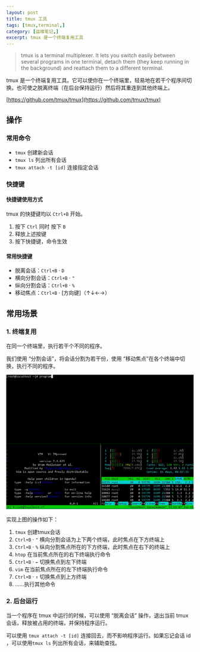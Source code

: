 ```yaml
---
layout: post
title: tmux 工具
tags: [tmux,terminal,]
category: [运维笔记,]
excerpt: tmux 是一个终端复用工具
---
```



> tmux is a terminal multiplexer. It lets you switch easily between several programs in one terminal, detach them (they keep running in the background) and reattach them to a different terminal.

tmux 是一个终端复用工具。它可以使你在一个终端里，轻易地在若干个程序间切换。也可使之脱离终端（在后台保持运行）然后将其重连到其他终端上。

[https://github.com/tmux/tmux](https://github.com/tmux/tmux)

## 操作

### 常用命令

- `tmux` 创建新会话
- `tmux ls` 列出所有会话
- `tmux attach -t [id]` 连接指定会话

### 快捷键

#### 快捷键使用方式

tmux 的快捷键均以 `Ctrl+B` 开始。

1. 按下 `Ctrl` 同时 按下 `B`
2. 释放上述按键
3. 按下快捷键，命令生效

#### 常用快捷键


- 脱离会话：`Ctrl+B` · `D`
- 横向分割会话：`Ctrl+B` · `"`
- 纵向分割会话：`Ctrl+B` · `%`
- 移动焦点：`Ctrl+B` · [方向键]（↑↓←→）

## 常用场景

### 1. 终端复用

在同一个终端里，执行若干个不同的程序。  

我们使用 “分割会话”，将会话分割为若干份，使用 “移动焦点”在各个终端中切换，执行不同的程序。

![终端复用](/assets/images/tmux/终端复用.jpg)

实现上图的操作如下：

1. `tmux` 创建tmux会话
2. `Ctrl+B` · `"` 横向分割会话为上下两个终端，此时焦点在下方终端上
3. `Ctrl+B` · `%` 纵向分割焦点所在的下方终端，此时焦点在右下的终端上
4. `htop` 在当前焦点所在的右下终端执行命令
5. `Ctrl+B` · `←` 切换焦点到左下终端
6. `vim` 在当前焦点所在的左下终端执行命令
7. `Ctrl+B` · `↑` 切换焦点到上方终端
8. ……执行其他命令

### 2. 后台运行

当一个程序在 tmux 中运行的时候，可以使用 “脱离会话” 操作，退出当前 tmux 会话，释放被占用的终端，并保持程序运行。

可以使用 `tmux attach -t [id]` 连接回去，而不影响程序运行。如果忘记会话 id ，可以使用`tmux ls` 列出所有会话，来辅助查找。
